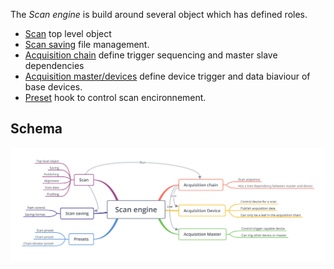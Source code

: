The *Scan engine* is build around several object which has defined roles.

  * [Scan](scan_engine_scan.md) top level object
  * [Scan saving](gs_presentation.md#scan-saving) file management.
  * [Acquisition chain](scan_engine_acquisition_chain.md) define trigger sequencing
  and master slave dependencies
  * [Acquisition master/devices](scan_engine_acquisition_master_and_devices.md)
  define device trigger and data biaviour of base devices.
  * [Preset](scan_engine_preset.md) hook to control scan encironnement.

## Schema

![Mind](img/scan_engine.png)
